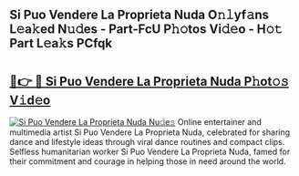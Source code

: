 ## Si Puo Vendere La Proprieta Nuda O𝚗𝚕yf𝚊ns L𝚎a𝚔ed N𝚞𝚍es - Part-FcU P𝚑𝚘tos Vi𝚍𝚎o - H𝚘𝚝 Part L𝚎a𝚔s PCfqk

# <h2><a href="http://kf2zho4.oniu.top/?m=Si+Puo+Vendere+La+Proprieta+Nuda">🔗👉 🔴 Si Puo Vendere La Proprieta Nuda P𝚑ot𝚘𝚜 V𝚒d𝚎o</a></h2>

[![Si Puo Vendere La Proprieta Nuda Nu𝚍e𝚜](https://i.imgur.com/0qMVB7G.gif)](http://kf2zho4.oniu.top/?m=Si+Puo+Vendere+La+Proprieta+Nuda)
Online entertainer and multimedia artist Si Puo Vendere La Proprieta Nuda, celebrated for sharing dance and lifestyle ideas through viral dance routines and compact clips. Selfless humanitarian worker Si Puo Vendere La Proprieta Nuda, famed for their commitment and courage in helping those in need around the world.  
